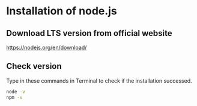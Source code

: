 # Installation of node.js

## Download LTS version from official website

<https://nodejs.org/en/download/>

## Check version

Type in these commands in Terminal to check if the installation successed.

```sh
node -v
npm -v
```